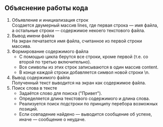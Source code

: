 ## Объяснение работы кода
1. Объявление и инициализация строк  
   Создается двумерный массив lines, где первая строка — имя файла, а остальные строки — содержимое некоего текстового файла.
2. Вывод имени файла  
   На экран печатается имя файла, считанное из первой строки массива.
3. Формирование содержимого файла  
   - С помощью цикла берутся все строки, кроме первой (т.е. со второй по третью включительно).
   - Все символы из этих строк записываются в один массив content.  
   - В конце каждой строки добавляется символ новой строки \n.
4. Вывод содержимого файла  
   Полученный текст выводится на экран как содержимое файла.
5. Поиск слова в тексте  
   - Задаётся слово для поиска ("Привет").
   - Определяется длина текстового содержимого и длина слова.
   - Реализуется поиск подстроки по принципу перебора возможных позиций.  
   - Если совпадение найдено — выводится сообщение об успехе, иначе — сообщение о неудаче.
